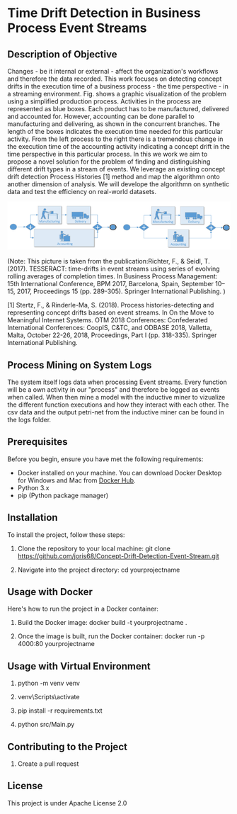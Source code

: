 # Time Drift Detection in Business Process Event Streams

## Description of Objective
Changes - be it internal or external - affect the organization's workflows and therefore the data recorded. This work focuses on detecting concept drifts in the execution time of a business process - the time perspective - in a streaming environment. Fig. shows a graphic visualization of the problem using a simplified production process. Activities in the process are represented as blue boxes. Each product has to be manufactured, delivered and accounted for. However, accounting can be done parallel to manufacturing and delivering, as shown in the concurrent branches. The length of the boxes indicates the execution time needed for this particular activity. From the left process to the right there is a tremendous change in the execution time of the accounting activity indicating a concept drift in the time perspective in this particular process. In this we work we aim to propose a novel solution for the problem of finding and distinguishing different drift types in a stream of events. We leverage an existing concept drift detection Process Histories [1] method and map the algorithmn onto another dimension of analysis. We will develope the algorithmn on synthetic data and test the efficiency on real-world datasets.

![Visually Represented Concept Drift in the Time Perspective](Images/timedriftpicture.png)

(Note: This picture is taken from the publication:Richter, F., & Seidl, T. (2017). TESSERACT: time-drifts in event streams using series of evolving rolling averages of completion times. In Business Process Management: 15th International Conference, BPM 2017, Barcelona, Spain, September 10–15, 2017, Proceedings 15 (pp. 289-305). Springer International Publishing. )

[1] Stertz, F., & Rinderle-Ma, S. (2018). Process histories-detecting and representing concept drifts based on event streams. In On the Move to Meaningful Internet Systems. OTM 2018 Conferences: Confederated International Conferences: CoopIS, C&TC, and ODBASE 2018, Valletta, Malta, October 22-26, 2018, Proceedings, Part I (pp. 318-335). Springer International Publishing.

## Process Mining on System Logs
The system itself logs data when processing Event streams. Every function will be a own activity in our "process" and therefore be logged as events when called. When then mine a model with the inductive miner to vizualize the different function executions and how they interact with each other. The csv data and the output petri-net from the inductive miner can be found in the logs folder.

## Prerequisites

Before you begin, ensure you have met the following requirements:
- Docker installed on your machine. You can download Docker Desktop for Windows and Mac from [Docker Hub](https://hub.docker.com/?overlay=onboarding).
- Python 3.x
- pip (Python package manager)

## Installation

To install the project, follow these steps:

1. Clone the repository to your local machine:
     git clone https://github.com/joris68/Concept-Drift-Detection-Event-Stream.git

2.  Navigate into the project directory:
     cd yourprojectname

## Usage with Docker

Here's how to run the project in a Docker container:

1. Build the Docker image:
     docker build -t yourprojectname .

2. Once the image is built, run the Docker container:
     docker run -p 4000:80 yourprojectname

## Usage with Virtual Environment
1. python -m venv venv

2. venv\Scripts\activate

3. pip install -r requirements.txt

4. python src/Main.py



## Contributing to the Project

1. Create a pull request


## License

This project is under Apache License 2.0